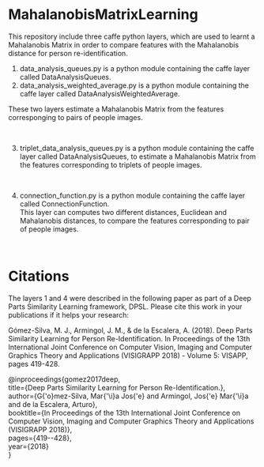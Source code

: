 # MahalanobisMatrixLearning

This repository include three caffe python layers, which are used to learnt a Mahalanobis Matrix in order to compare features with the Mahalanobis distance for person re-identification.

1. data_analysis_queues.py is a python module containing the caffe layer called DataAnalysisQueues.
2. data_analysis_weighted_average.py is a python module containing the caffe layer called DataAnalysisWeightedAverage.

These two layers estimate a Mahalanobis Matrix from the features corresponging to pairs of people images.

<br />

3. triplet_data_analysis_queues.py is a python module containing the caffe layer called DataAnalysisQueues, to estimate a        Mahalanobis Matrix from the features corresponding to triplets of people images.

<br />

4. connection_function.py is a python module containing the caffe layer called ConnectionFunction.<br />
   This layer can computes two different distances, Euclidean and Mahalanobis distances, to compare the features corresponding    to pair of people images. 
<br />

# Citations

The layers 1 and 4 were described in the following paper as part of a Deep Parts Similarity Learning framework, DPSL. Please cite this work in your publications if it helps your research:

Gómez-Silva, M. J., Armingol, J. M., & de la Escalera, A. (2018). Deep Parts Similarity Learning for Person Re-Identification.  In Proceedings of the 13th International Joint Conference on Computer Vision, Imaging and Computer Graphics Theory and Applications (VISIGRAPP 2018) - Volume 5: VISAPP, pages 419-428.

@inproceedings{gomez2017deep,<br />
title={Deep Parts Similarity Learning for Person Re-Identification.},<br />
author={G{'o}mez-Silva, Mar{'\i}a Jos{'e} and Armingol, Jos{'e} Mar{'\i}a and de la Escalera, Arturo}, <br />
booktitle={In Proceedings of the 13th International Joint Conference on Computer Vision, Imaging and Computer Graphics Theory and Applications (VISIGRAPP 2018)}, <br />
pages={419--428}, <br />
year={2018} <br />
}
